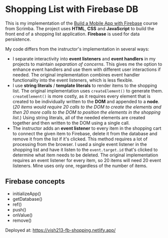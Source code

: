 # Shopping List with Firebase DB

This is my implementation of the [Build a Mobile App with Firebase](https://scrimba.com/learn/firebase) course from Scrimba. The project uses __HTML__, __CSS__ and __JavaScript__ to build the front end of a shopping list application. __Firebase__ is used for data persistence.

My code differs from the instructor's implementation in several ways:

- I separate interactivity into __event listeners__ and __event handlers__ in my projects to maintain *separation of concerns*. This gives me the option to enhance event handlers and use them with different user interactions if needed. The original implementation combines event handler functionality into the event listeners, which is less flexible.
- I use __string literals__ / __template literals__ to render items to the shopping list. The original implementation uses `createElement()` to generate them. `createElement()` is more costly, as it requires every element that is created to be individually written to the __DOM__ and appended to a __node__. (*20 items would require 20 calls to the DOM to create the elements and then 20 more calls to the DOM to position the elements in the shopping list.*) Using string literals, all of the needed elements are created together and then written to the DOM using a single call.
- The instructor adds an __event listener__ to every item in the shopping cart to connect the given item to Firebase, delete it from the database and remove it from the list if it's clicked. This method requires a lot of processing from the browser. I used a single event listener in the shopping list and have it listen to the `event.target.id` that's clicked to determine what item needs to be deleted. The original implementation requires an event listener for every item, so 20 items will need 20 event listeners. Mine uses only one, regardless of the number of items.

## Firebase concepts

- initializeApp()
- getDatabase()
- ref()
- push()
- onValue()
- remove()

Deployed at: https://vish213-fb-shopping.netlify.app/